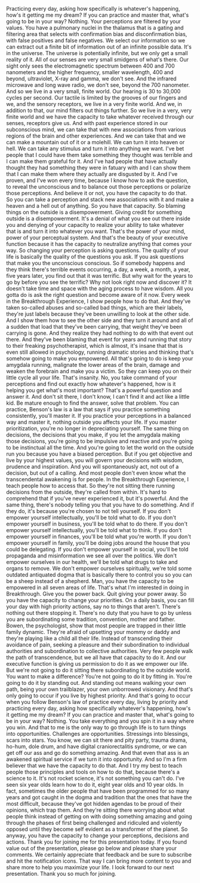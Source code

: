  Practicing every day, asking how specifically is whatever's happening, how's it getting me my dream? If you can practice and master that, what's going to be in your way? Nothing. Your perceptions are filtered by your values. You have a pulmonary nuclei in the thalamus that is a gating and filtering area that selects with confirmation bias and disconfirmation bias, with false positives and false negatives. We select our information so we can extract out a finite bit of information out of an infinite possible data. It's in the universe. The universe is potentially infinite, but we only get a small reality of it. All of our senses are very small smidgens of what's there. Our sight only sees the electromagnetic spectrum between 400 and 700 nanometers and the higher frequency, smaller wavelength, 400 and beyond, ultraviolet, X-ray and gamma, we don't see. And the infrared microwave and long wave radio, we don't see, beyond the 700 nanometer. And so we live in a very small, finite world. Our hearing is 30 to 30,000 cycles per second. Our tactile is limited by the grooves of our fingers and we, and the sensory receptors, we live in a very finite world. And we, in addition to that, our mind filters out things further. So we live in a very, very finite world and we have the capacity to take whatever received through our senses, receptors give us. And with past experience stored in our subconscious mind, we can take that with new associations from various regions of the brain and other experiences. And we can take that and we can make a mountain out of it or a molehill. We can turn it into heaven or hell. We can take any stimulus and turn it into anything we want. I've bet people that I could have them take something they thought was terrible and I can make them grateful for it. And I've had people that have actually thought they had something they were in fatuary with and I can show them that I can make them where they actually are disgusted by it. And I've proven, and I've won every time, because I know how to ask the question, to reveal the unconscious and to balance out those perceptions or polarize those perceptions. And believe it or not, you have the capacity to do that. So you can take a perception and stack new associations with it and make a heaven and a hell out of anything. So you have that capacity. So blaming things on the outside is a disempowerment. Giving credit for something outside is a disempowerment. It's a denial of what you see out there inside you and denying of your capacity to realize your ability to take whatever that is and turn it into whatever you want. That's the power of your mind, power of your perceptual system. And that's the beauty of your executive function because it has the capacity to neutralize anything that comes your way. So changing your perception is asking questions. The quality of your life is basically the quality of the questions you ask. If you ask questions that make you the unconscious conscious. So if somebody happens and they think there's terrible events occurring, a day, a week, a month, a year, five years later, you find out that it was terrific. But why wait for the years to go by before you see the terrific? Why not look right now and discover it? It doesn't take time and space with the aging process to have wisdom. All you gotta do is ask the right question and become aware of it now. Every week in the Breakthrough Experience, I show people how to do that. And they've taken so-called abuses and so-called bad things, which are their labels, they're just labels because they've been unwilling to look at the other side. And I show them how to see the other side and they turn it around and all of a sudden that load that they've been carrying, that weight they've been carrying is gone. And they realize they had nothing to do with that event out there. And they've been blaming that event for years and running that story to their freaking psychotherapist, which is almost, it's insane that that is even still allowed in psychology, running dramatic stories and thinking that's somehow going to make you empowered. All that's going to do is keep your amygdala running, malignate the lower areas of the brain, damage and weaken the forebrain and make you a victim. So they can keep you on their little cycle all your life. That's insanity. No, you take command of your perceptions and find out exactly how whatever's happened, how is it helping you get what's most important? That's a powerful question and answer it. And don't sit there, I don't know, I can't find it and act like a little kid. Be mature enough to find the answer, solve that problem. You can practice, Benson's law is a law that says if you practice something consistently, you'll master it. If you practice your perceptions in a balanced way and master it, nothing outside you affects your life. If you master prioritization, you're no longer in depreciating yourself. The same thing on decisions, the decisions that you make, if you let the amygdala making those decisions, you're going to be impulsive and reactive and you're going to be instinctual all the time. And you're going to let the world on the outside run you because you have a biased perception. But if you get objective and live by your highest values, you will govern your decisions with wisdom, prudence and inspiration. And you will spontaneously act, not out of a decision, but out of a calling. And most people don't even know what the transcendental awakening is for people. In the Breakthrough Experience, I teach people how to access that. So they're not sitting there running decisions from the outside, they're called from within. It's hard to comprehend that if you've never experienced it, but it's powerful. And the same thing, there's nobody telling you that you have to do something. And if they do, it's because you're chosen to not tell yourself. If you don't empower yourself intellectually, you'll be told what to do. If you don't empower yourself in business, you'll be told what to do there. If you don't empower yourself intellectually, you'll be told what to think. If you don't empower yourself in finances, you'll be told what you're worth. If you don't empower yourself in family, you'll be doing jobs around the house that you could be delegating. If you don't empower yourself in social, you'll be told propaganda and misinformation we see all over the politics. We don't empower ourselves in our health, we'll be told what drugs to take and organs to remove. We don't empower ourselves spiritually, we're told some outdated antiquated dogma that is basically there to control you so you can be a sheep instead of a shepherd. Man, you have the capacity to be empowered in all seven areas of life. That's what I'm interested in doing in Breakthrough. Give you the power back. Quit giving your power away. So you have the capacity to change your priorities. On a daily basis, you can fill your day with high priority actions, say no to things that aren't. There's nothing out there stopping it. There's no duty that you have to go by unless you are subordinating some tradition, convention, mother and father. Bowen, the psychologist, show that most people are trapped in their little family dynamic. They're afraid of upsetting your mommy or daddy and they're playing like a child all their life. Instead of transcending their avoidance of pain, seeking a pleasure and their subordination to individual authorities and subordination to collective authorities. Very few people walk the path of transcendence, but we all have that capacity to do it. And our executive function is giving us permission to do it as we empower our life. But we're not going to do it sitting there subordinating to the outside world. You want to make a difference? You're not going to do it by fitting in. You're going to do it by standing out. And standing out means walking your own path, being your own trailblazer, your own unborrowed visionary. And that's only going to occur if you live by highest priority. And that's going to occur when you follow Benson's law of practice every day, living by priority and practicing every day, asking how specifically whatever's happening, how's it getting me my dream? If you can practice and master that, what's going to be in your way? Nothing. You take everything and you spin it in a way where you win. And that to me is the only way to go through life is to turn things into opportunities. Challenges are opportunities. Stressings into blessings, scars into stars. You know, we can sit there and pity party, trauma drama, ho-hum, dole drum, and have digital craniorectalitis syndrome, or we can get off our ass and go do something amazing. And that even that ass is an awakened spiritual service if we turn it into opportunity. And so I'm a firm believer that we have the capacity to do that. And I try my best to teach people those principles and tools on how to do that, because there's a science to it. It's not rocket science, it's not something you can't do. I've seen six year olds learn how to do it, eight year olds and 10 year olds. In fact, sometimes the older people that have been programmed for so many years and got caught in the dogma and tradition that the ones that have the most difficult, because they've got hidden agendas to be proud of their opinions, which trap them. And they're sitting there worrying about what people think instead of getting on with doing something amazing and going through the phases of first being challenged and ridiculed and violently opposed until they become self evident as a transformer of the planet. So anyway, you have the capacity to change your perceptions, decisions and actions. Thank you for joining me for this presentation today. If you found value out of the presentation, please go below and please share your comments. We certainly appreciate that feedback and be sure to subscribe and hit the notification icons. That way I can bring more content to you and share more to help you maximize your life. I look forward to our next presentation. Thank you so much for joining.